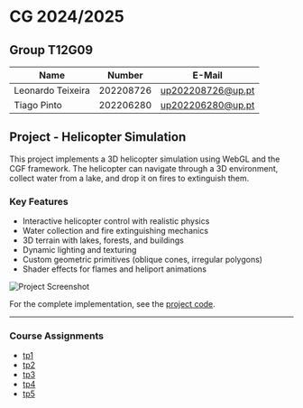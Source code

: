 # CG 2024/2025

## Group T12G09
| Name             | Number    | E-Mail             |
| ---------------- | --------- | ------------------ |
| Leonardo Teixeira | 202208726 | up202208726@up.pt |
| Tiago Pinto | 202206280 | up202206280@up.pt |

## Project - Helicopter Simulation

This project implements a 3D helicopter simulation using WebGL and the CGF framework. The helicopter can navigate through a 3D environment, collect water from a lake, and drop it on fires to extinguish them.

### Key Features
- Interactive helicopter control with realistic physics
- Water collection and fire extinguishing mechanics
- 3D terrain with lakes, forests, and buildings
- Dynamic lighting and texturing
- Custom geometric primitives (oblique cones, irregular polygons)
- Shader effects for flames and heliport animations

![Project Screenshot](project-t12g09-6.png)

For the complete implementation, see the [project code](proj/).

----

### Course Assignments
  - [tp1](tp1/README.md)
  - [tp2](tp2/README.md)
  - [tp3](tp3/README.md)
  - [tp4](tp4/README.md)
  - [tp5](tp5/README.md)
